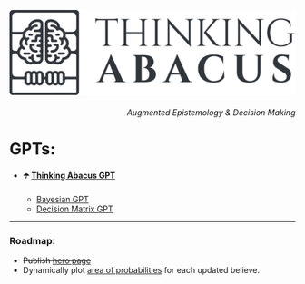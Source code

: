 <meta property="og:title" content="Your Content Title" />
<meta property="og:type" content="website" />
<meta property="og:url" content="https://www.thinkingabacus.com" />
<meta property="og:image" content="https://raw.githubusercontent.com/franciscoabenza/thinking-abacus/main/landing_page/frontend/resources/transparent.png" />
<meta property="og:description" content="Description of your content" />

<meta name="twitter:card" content="summary_large_image" />
<meta name="twitter:site" content="@yourusername" />
<meta name="twitter:title" content="Your Content Title" />
<meta name="twitter:description" content="Description of your content" />
<meta name="twitter:image" content="https://raw.githubusercontent.com/franciscoabenza/thinking-abacus/main/landing_page/frontend/resources/transparent.png" />

![logo](https://raw.githubusercontent.com/franciscoabenza/thinking-abacus/main/landing_page/frontend/resources/transparent.png)

<h6 align="right">Augmented Epistemology & Decision Making</h6>


# GPTs:
- #### ☂️ [Thinking Abacus GPT](https://chat.openai.com/g/g-AW3RlBY4I-thinking-abacus)
  - [Bayesian GPT](https://chat.openai.com/g/g-38nzhDE9y-bayesian-gpt)
  - [Decision Matrix GPT](https://chat.openai.com/g/g-38nzhDE9y-bayesian-gpt)

----------------

### Roadmap:
- ~~Publish [hero page](https://www.thinkingabacus.com)~~
- Dynamically plot [area of probabilities](https://youtube.com/clip/UgkxArhe_jB5vu-Bx-8Y3eBucPG7ulGPoDyX?si=FtMJme0laWyG8uki) for each updated believe.
